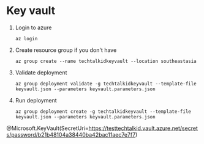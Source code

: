 # Key vault

1. Login to azure
    ```
    az login
    ```

2. Create resource group if you don't have
    ```
    az group create --name techtalkidkeyvault --location southeastasia
    ```
3. Validate deployment
    ```
    az group deployment validate -g techtalkidkeyvault --template-file keyvault.json --parameters keyvault.parameters.json
    ```
4. Run deployment
    ```
    az group deployment create -g techtalkidkeyvault --template-file keyvault.json --parameters keyvault.parameters.json
    ```

@Microsoft.KeyVault(SecretUri=https://testtechtalkid.vault.azure.net/secrets/password/b21b48104a38440ba42bac11aec7e7f7)
